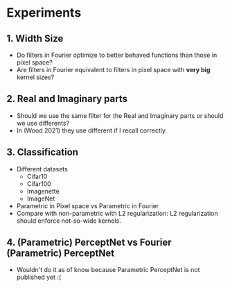 # Experiments

## 1. Width Size

- Do filters in Fourier optimize to better behaved functions than those in pixel space?
- Are filters in Fourier equivalent to filters in pixel space with **very big** kernel sizes?

## 2. Real and Imaginary parts

- Should we use the same filter for the Real and Imaginary parts or should we use differents?
- In (Wood 2021) they use different if I recall correctly.

## 3. Classification

- Different datasets
  + Cifar10
  + Cifar100
  + Imagenette
  + ImageNet
- Parametric in Pixel space vs Parametric in Fourier
- Compare with non-parametric with L2 regularization: L2 regularization should enforce not-so-wide kernels.

## 4. (Parametric) PerceptNet vs Fourier (Parametric) PerceptNet

- Wouldn't do it as of know because Parametric PerceptNet is not published yet :(

